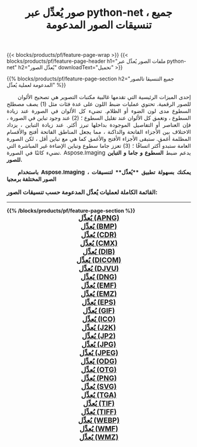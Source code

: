 ﻿---
title: صور يُعدِّل عبر python-net ، جميع تنسيقات الصور المدعومة 
weight: 3920
url: /ar/python-net/adjust/ 
lang: ar
langdirlevel: 2
locales: zh-hans,ja,it,ru,de,es,fr,nl,id,lt,pl,pt,vi,tr,ko,zh-hant,ar,hi,th,sv,cs,uk,he
description: باستخدام Aspose.Imaging يمكنك بسهولة يُعدِّل الصور عبر python-net
---

{{< blocks/products/pf/feature-page-wrap >}}
{{< blocks/products/pf/feature-page-header h1="ملفات الصور يُعدِّل عبر python-net" h2="يُعدِّل الصور" downloadText="تحميل" >}}


{{% blocks/products/pf/feature-page-section  h2="جميع التنسيقا تالصور  المدعومة لعملية يُعدِّل" %}}
<p align="justify" style="text-indent:2em;font-size:15px;">
إحدى الميزات الرئيسية التي تقدمها غالبية مكتبات التصوير هي تصحيح الألوان للصور الرقمية. تحتوي عمليات ضبط اللون على عدة فئات مثل (1) يصف مصطلح السطوع مدى لون الضوء أو الظلام. تضيء كل الألوان في الصورة عند زيادة السطوع ، وتغمق كل الألوان عند تقليل السطوع ؛ (2) عند وجود تباين في الصورة ، فإن العناصر أو التفاصيل الموجودة بداخلها تبرز أكثر. عند زيادة التباين ، يزداد الاختلاف بين الأجزاء الفاتحة والداكنة ، مما يجعل المناطق الفاتحة أفتح والأقسام المظلمة أغمق. ستبقى الأجزاء الأفتح والأغمق كما هي مع تباين أقل ، لكن الصورة العامة ستبدو أكثر اتساقًا ؛ (3) تعزز جاما سطوع وتباين الإضاءة غير المباشرة التي تضيء كائنًا في الصورة. Aspose.Imaging يدعم ضبط <b> السطوع </ b> و <b> جاما </ b> و <b> التباين </ b> للصور.
</p>
<p align="justify" style="text-indent:2em;font-size:15px;">
باستخدام Aspose.Imaging ، يمكنك بسهولة تطبيق **يُعدِّل** لتنسيقات الصور المختلفة برمجيا
</p>
<h3 style="margin-top:16px;">
القائمة الكاملة لعمليات يُعدِّل المدعومة حسب تنسيقات الصور:
</h3>
<hr/>
{{% /blocks/products/pf/feature-page-section %}}
<div class="container-fluid productfamilypage bg-gray">
    <div class="convertypes bg-gray agp-content section">
        <div class="container">
		<div class="row other-converters" style="gap: 10px;font-size: 19px;text-align:center;">
		    <div class='col-md-3 other-converter remove-lp remove-rp'><a href="/imaging/ar/python-net/adjust/apng/" style="padding:15px;">يُعدِّل (APNG)</a></div><div class='col-md-3 other-converter remove-lp remove-rp'><a href="/imaging/ar/python-net/adjust/bmp/" style="padding:15px;">يُعدِّل (BMP)</a></div><div class='col-md-3 other-converter remove-lp remove-rp'><a href="/imaging/ar/python-net/adjust/cdr/" style="padding:15px;">يُعدِّل (CDR)</a></div><div class='col-md-3 other-converter remove-lp remove-rp'><a href="/imaging/ar/python-net/adjust/cmx/" style="padding:15px;">يُعدِّل (CMX)</a></div><div class='col-md-3 other-converter remove-lp remove-rp'><a href="/imaging/ar/python-net/adjust/dib/" style="padding:15px;">يُعدِّل (DIB)</a></div><div class='col-md-3 other-converter remove-lp remove-rp'><a href="/imaging/ar/python-net/adjust/dicom/" style="padding:15px;">يُعدِّل (DICOM)</a></div><div class='col-md-3 other-converter remove-lp remove-rp'><a href="/imaging/ar/python-net/adjust/djvu/" style="padding:15px;">يُعدِّل (DJVU)</a></div><div class='col-md-3 other-converter remove-lp remove-rp'><a href="/imaging/ar/python-net/adjust/dng/" style="padding:15px;">يُعدِّل (DNG)</a></div><div class='col-md-3 other-converter remove-lp remove-rp'><a href="/imaging/ar/python-net/adjust/emf/" style="padding:15px;">يُعدِّل (EMF)</a></div><div class='col-md-3 other-converter remove-lp remove-rp'><a href="/imaging/ar/python-net/adjust/emz/" style="padding:15px;">يُعدِّل (EMZ)</a></div><div class='col-md-3 other-converter remove-lp remove-rp'><a href="/imaging/ar/python-net/adjust/eps/" style="padding:15px;">يُعدِّل (EPS)</a></div><div class='col-md-3 other-converter remove-lp remove-rp'><a href="/imaging/ar/python-net/adjust/gif/" style="padding:15px;">يُعدِّل (GIF)</a></div><div class='col-md-3 other-converter remove-lp remove-rp'><a href="/imaging/ar/python-net/adjust/ico/" style="padding:15px;">يُعدِّل (ICO)</a></div><div class='col-md-3 other-converter remove-lp remove-rp'><a href="/imaging/ar/python-net/adjust/j2k/" style="padding:15px;">يُعدِّل (J2K)</a></div><div class='col-md-3 other-converter remove-lp remove-rp'><a href="/imaging/ar/python-net/adjust/jp2/" style="padding:15px;">يُعدِّل (JP2)</a></div><div class='col-md-3 other-converter remove-lp remove-rp'><a href="/imaging/ar/python-net/adjust/jpg/" style="padding:15px;">يُعدِّل (JPG)</a></div><div class='col-md-3 other-converter remove-lp remove-rp'><a href="/imaging/ar/python-net/adjust/jpeg/" style="padding:15px;">يُعدِّل (JPEG)</a></div><div class='col-md-3 other-converter remove-lp remove-rp'><a href="/imaging/ar/python-net/adjust/odg/" style="padding:15px;">يُعدِّل (ODG)</a></div><div class='col-md-3 other-converter remove-lp remove-rp'><a href="/imaging/ar/python-net/adjust/otg/" style="padding:15px;">يُعدِّل (OTG)</a></div><div class='col-md-3 other-converter remove-lp remove-rp'><a href="/imaging/ar/python-net/adjust/png/" style="padding:15px;">يُعدِّل (PNG)</a></div><div class='col-md-3 other-converter remove-lp remove-rp'><a href="/imaging/ar/python-net/adjust/svg/" style="padding:15px;">يُعدِّل (SVG)</a></div><div class='col-md-3 other-converter remove-lp remove-rp'><a href="/imaging/ar/python-net/adjust/tga/" style="padding:15px;">يُعدِّل (TGA)</a></div><div class='col-md-3 other-converter remove-lp remove-rp'><a href="/imaging/ar/python-net/adjust/tif/" style="padding:15px;">يُعدِّل (TIF)</a></div><div class='col-md-3 other-converter remove-lp remove-rp'><a href="/imaging/ar/python-net/adjust/tiff/" style="padding:15px;">يُعدِّل (TIFF)</a></div><div class='col-md-3 other-converter remove-lp remove-rp'><a href="/imaging/ar/python-net/adjust/webp/" style="padding:15px;">يُعدِّل (WEBP)</a></div><div class='col-md-3 other-converter remove-lp remove-rp'><a href="/imaging/ar/python-net/adjust/wmf/" style="padding:15px;">يُعدِّل (WMF)</a></div><div class='col-md-3 other-converter remove-lp remove-rp'><a href="/imaging/ar/python-net/adjust/wmz/" style="padding:15px;">يُعدِّل (WMZ)</a></div>
                </div>
        </div>
    </div>
</div>
<br/>
